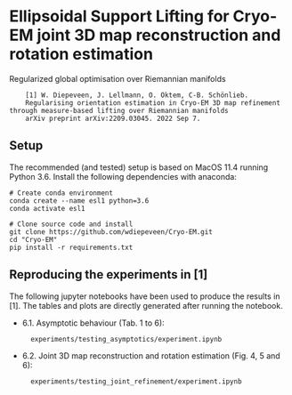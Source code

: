 Ellipsoidal Support Lifting for Cryo-EM joint 3D map reconstruction and rotation estimation
=========================================

Regularized global optimisation over Riemannian manifolds

        [1] W. Diepeveen, J. Lellmann, O. Öktem, C-B. Schönlieb.  
        Regularising orientation estimation in Cryo-EM 3D map refinement through measure-based lifting over Riemannian manifolds
        arXiv preprint arXiv:2209.03045. 2022 Sep 7.

Setup
-----

The recommended (and tested) setup is based on MacOS 11.4 running Python 3.6. Install the following dependencies with anaconda:

    # Create conda environment
    conda create --name esl1 python=3.6
    conda activate esl1

    # Clone source code and install
    git clone https://github.com/wdiepeveen/Cryo-EM.git
    cd "Cryo-EM"
    pip install -r requirements.txt


Reproducing the experiments in [1]
----------------------------------

The following jupyter notebooks have been used to produce the results in [1]. 
The tables and plots are directly generated after running the notebook. 

* 6.1. Asymptotic behaviour (Tab. 1 to 6):

        experiments/testing_asymptotics/experiment.ipynb

* 6.2. Joint 3D map reconstruction and rotation estimation (Fig. 4, 5 and 6):

        experiments/testing_joint_refinement/experiment.ipynb
